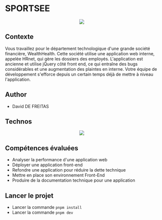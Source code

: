 # SPORTSEE

<p align="center">
  <img src="https://user.oc-static.com/upload/2020/08/18/15977560509272_logo%20%285%29.png">
</p>

## Contexte
Vous travaillez pour le département technologique d'une grande société financière, WealthHealth. 
Cette société utilise une application web interne, appelée HRnet, qui gère les dossiers des employés. L'application est ancienne et utilise jQuery côté front end, ce qui entraîne des bugs considérables et une augmentation des plaintes en interne. Votre équipe de développement s'efforce depuis un certain temps déjà de mettre à niveau l'application.  


## Author

- David DE FREITAS

## Technos

<p align="center">
  <a href="https://skillicons.dev">
    <img src="https://skillicons.dev/icons?i=react,css,figma,github" />
  </a>
</p>

## Compétences évaluées

- Analyser la performance d'une application web
- Déployer une application front-end
- Refondre une application pour réduire la dette technique
- Mettre en place son environnement Front-End
- Produire de la documentation technique pour une application


## Lancer le projet

- Lancer la commande `pnpm install`
- Lancer la commande `pnpm dev`